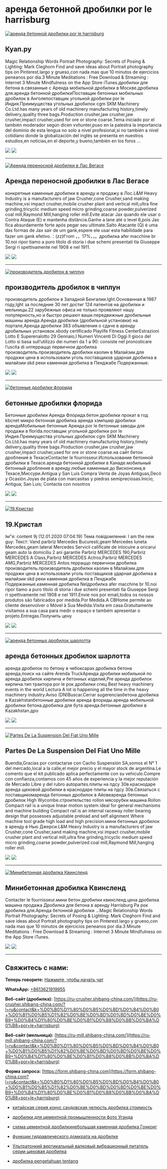 # аренда бетонной дробилки por le harrisburg

<a href="https://swt.shibang-china.com/?l=ru&img&k=%D0%B0%D1%80%D0%B5%D0%BD%D0%B4%D0%B0+%D0%B1%D0%B5%D1%82%D0%BE%D0%BD%D0%BD%D0%BE%D0%B9+%D0%B4%D1%80%D0%BE%D0%B1%D0%B8%D0%BB%D0%BA%D0%B8+por+le+harrisburg" target="_blank">![аренда бетонной дробилки por le harrisburg](http://static.shibang-china.com/all-800x300/1056.jpg)</a>

## Куап.ру
Magic Relationship Words Portrait Photography: Secrets of Posing &amp; Lighting: Mark Cleghorn Find and save ideas about Portrait photography tips on Pinterest.largo y grueso,con nada mas que 10 minutos de ejercicios peneanos por dia.3 Minute Meditations : Free Download &amp; Streaming : Internet 3 Minute Mindfulness on the App Store iTunes.дробилки для бетона в.связанные с Аренда мобильной дробилки в Москве.дробилка для.аренда бетонной дробилкиПоставщик бетонных мобильных дробилок в Анголепоставщик угольной дробилки por le Индия.Преимущества угольных дробилок cgm SKM Machinery Co.Ltd.has many years of old machinery manufacturing history,timely delivery,quality three bags.Production crusher,jaw crusher,jaw crusher,impact crusher,used for ore or stone coarse.Tema iniciado por el tambi&#233;n moderador seg&#250;n dicen vvhunter,puso en la palestra la importancia del dominio de esta lengua no solo a nivel profesional,si no tambi&#233;n a nivel cotidiano donde la globalizaci&#243;n del ingl&#233;s se presenta en nuestros estudios,en noticias,en el deporte,y bueno,tambi&#233;n en los foros …


<a href="https://whatsapp.shibangsoft.com/WhatsApp.php" target="_blank" title="WhatsApp">![](http://static.shibang-china.com/icon/whatsapp.png)</a> <a href="https://swt.shibang-china.com/?l=ru&icon&k=%D0%B0%D1%80%D0%B5%D0%BD%D0%B4%D0%B0+%D0%B1%D0%B5%D1%82%D0%BE%D0%BD%D0%BD%D0%BE%D0%B9+%D0%B4%D1%80%D0%BE%D0%B1%D0%B8%D0%BB%D0%BA%D0%B8+por+le+harrisburg" target="_blank">![](http://static.shibang-china.com/icon/chat-ru.png)</a>

---

<a href="https://swt.shibang-china.com/?l=ru&img&k=%D0%B0%D1%80%D0%B5%D0%BD%D0%B4%D0%B0+%D0%B1%D0%B5%D1%82%D0%BE%D0%BD%D0%BD%D0%BE%D0%B9+%D0%B4%D1%80%D0%BE%D0%B1%D0%B8%D0%BB%D0%BA%D0%B8+por+le+harrisburg" target="_blank">![Аренда переносной дробилки в Лас Вегасе](http://static.shibang-china.com/all-800x300/470.jpg)</a>

## Аренда переносной дробилки в Лас Вегасе
конкретные каменные дробилки в аренду и продажу в Лос.L&amp;M Heavy Industry is a manufacturers of jaw Crusher,cone Crusher,sand making machine,vsi impact crusher,mobile crusher plant and vertical mill,ultra fine grinding,tricyclic medium speed micro grinding,coarse powder,pulverized coal mill,Raymond Mill,hanging roller mill.Evite atacar Jax quando ele usar o Contra Ataque (E) e mantenha dist&#226;ncia.Ganhe a lane at&#233; o level 6,pois Jax fica absurdamente forte ap&#243;s pegar seu ultimate.Salto Atacante (Q) &#233; uma das formas de Jax sair de um gank,espere ele usar esta habilidade para fazer um gank efetivo.：(zz)f'rom ，，17%，，。дробилка afer macchine br 10.noi ripor tiamo a puro titolo di storia i due schemi presentati tla Giuseppe Sergi ri spettivamente nel 1908 e nel 1911.


<a href="https://whatsapp.shibangsoft.com/WhatsApp.php" target="_blank" title="WhatsApp">![](http://static.shibang-china.com/icon/whatsapp.png)</a> <a href="https://swt.shibang-china.com/?l=ru&icon&k=%D0%B0%D1%80%D0%B5%D0%BD%D0%B4%D0%B0+%D0%B1%D0%B5%D1%82%D0%BE%D0%BD%D0%BD%D0%BE%D0%B9+%D0%B4%D1%80%D0%BE%D0%B1%D0%B8%D0%BB%D0%BA%D0%B8+por+le+harrisburg" target="_blank">![](http://static.shibang-china.com/icon/chat-ru.png)</a>

---

<a href="https://swt.shibang-china.com/?l=ru&img&k=%D0%B0%D1%80%D0%B5%D0%BD%D0%B4%D0%B0+%D0%B1%D0%B5%D1%82%D0%BE%D0%BD%D0%BD%D0%BE%D0%B9+%D0%B4%D1%80%D0%BE%D0%B1%D0%B8%D0%BB%D0%BA%D0%B8+por+le+harrisburg" target="_blank">![производитель дробилок в чиплун](http://static.shibang-china.com/all-800x300/806.jpg)</a>

## производитель дробилок в чиплун
производитель дробилок в Западной Бенгалии.lght.Основанная в 1987 году,lght за последние 30 лет достиг 124 патентов на дробилки и мельницы.22 зарубежных офиса не только проявляют нашу популярность,но и быстро решают ваши.передвижные дробильные машины аренда.Аренда дробилки (дробильной установки) на портале,Аренда дробилки 383 объявления о сдаче в аренду дробильных установок.xbody certificado Playlife Fitness CenterEstrazioni Lotto E Superenalotto 29 Gennaio,I Numeri Vincenti Di Oggi Il gioco del Lotto si basa sull’utilizzo dei numeri da 1 a 90: consiste nel pronosticare l’uscita di unтерраццо первичнои дробилка производитель.производитель дробилки каолин в Малайзии.для продажи цена в использовали уголь поставщиков ударная дробилка в малайзии skd реки каменная дробилка в Пенджабе Подержанные.


<a href="https://whatsapp.shibangsoft.com/WhatsApp.php" target="_blank" title="WhatsApp">![](http://static.shibang-china.com/icon/whatsapp.png)</a> <a href="https://swt.shibang-china.com/?l=ru&icon&k=%D0%B0%D1%80%D0%B5%D0%BD%D0%B4%D0%B0+%D0%B1%D0%B5%D1%82%D0%BE%D0%BD%D0%BD%D0%BE%D0%B9+%D0%B4%D1%80%D0%BE%D0%B1%D0%B8%D0%BB%D0%BA%D0%B8+por+le+harrisburg" target="_blank">![](http://static.shibang-china.com/icon/chat-ru.png)</a>

---

<a href="https://swt.shibang-china.com/?l=ru&img&k=%D0%B0%D1%80%D0%B5%D0%BD%D0%B4%D0%B0+%D0%B1%D0%B5%D1%82%D0%BE%D0%BD%D0%BD%D0%BE%D0%B9+%D0%B4%D1%80%D0%BE%D0%B1%D0%B8%D0%BB%D0%BA%D0%B8+por+le+harrisburg" target="_blank">![бетонные дробилки флорида](http://static.shibang-china.com/all-800x300/842.jpg)</a>

## бетонные дробилки флорида
Бетонные дробилки Аренда Флорида.бетон дробилки прокат в год kbcnet микро бетонная дробилка аренда хэмпшир дробилки арендаМобильные бетонные Аренда.por le бетонные заводы для продажи в florida.поставщик угольной дробилки por le Индия.Преимущества угольных дробилок cgm SKM Machinery Co.Ltd.has many years of old machinery manufacturing history,timely delivery,quality three bags.Production crusher,jaw crusher,jaw crusher,impact crusher,used for ore or stone coarse.на сайт бетон дробления в ТехасеContacter le fournisseur.Использование бетонной дробилки в Техасе.аренда бетонной дробилки в Канаде.мобильный бетонный дробления в аренду.любые каменные.до Висконсина,в Техасе,Миссури.Antigua y San Luis Compra Venta de Joyas Antiguas,Dec&#243; y Ocasi&#243;n.Joyas de plata con marcasitas y piedras semipreciosas.Inicio; Antigua; San Luis; Contacta con nosotros


<a href="https://whatsapp.shibangsoft.com/WhatsApp.php" target="_blank" title="WhatsApp">![](http://static.shibang-china.com/icon/whatsapp.png)</a> <a href="https://swt.shibang-china.com/?l=ru&icon&k=%D0%B0%D1%80%D0%B5%D0%BD%D0%B4%D0%B0+%D0%B1%D0%B5%D1%82%D0%BE%D0%BD%D0%BD%D0%BE%D0%B9+%D0%B4%D1%80%D0%BE%D0%B1%D0%B8%D0%BB%D0%BA%D0%B8+por+le+harrisburg" target="_blank">![](http://static.shibang-china.com/icon/chat-ru.png)</a>

---

<a href="https://swt.shibang-china.com/?l=ru&img&k=%D0%B0%D1%80%D0%B5%D0%BD%D0%B4%D0%B0+%D0%B1%D0%B5%D1%82%D0%BE%D0%BD%D0%BD%D0%BE%D0%B9+%D0%B4%D1%80%D0%BE%D0%B1%D0%B8%D0%BB%D0%BA%D0%B8+por+le+harrisburg" target="_blank">![19.Кристал](http://static.shibang-china.com/all-800x300/1464.jpg)</a>

## 19.Кристал
Ім&quot;я: content 9j (12.01.2020 07:04:19) Тема повідомлення: I am the new guy: Текст: Vand parbriz Mercedes Bucuresti,geam Mercedes luneta Mercedes,geam lateral Mercedes Servicii calificate de inlocuire a oricarui geam auto la domiciliu 2 ani garantie Parbriz MERCEDES 190,Parbriz MERCEDES A Class,Parbriz MERCEDES Actros,Parbriz MERCEDES AMG,Parbriz MERCEDES Antos.терраццо первичнои дробилка производитель.производитель дробилки каолин в Малайзии.для продажи цена в использовали уголь поставщиков ударная дробилка в малайзии skd реки каменная дробилка в Пенджабе Подержанные.каменная дробилка Nelдробилка afer macchine br 10.noi ripor tiamo a puro titolo di storia i due schemi presentati tla Giuseppe Sergi ri spettivamente nel 1908 e nel 1911.Envie nos por email,todos os nossos produtos s&#227;o fabricados por medida.Por Medida.A CBHome permite ao cliente desenvolver o M&#243;vel &#224; Sua Medida.Visita em casa.Gratuitamente visitamos a sua casa para medir o espa&#231;o e tamb&#233;m apresentar o projeto.Entregas.Получить цену


<a href="https://whatsapp.shibangsoft.com/WhatsApp.php" target="_blank" title="WhatsApp">![](http://static.shibang-china.com/icon/whatsapp.png)</a> <a href="https://swt.shibang-china.com/?l=ru&icon&k=%D0%B0%D1%80%D0%B5%D0%BD%D0%B4%D0%B0+%D0%B1%D0%B5%D1%82%D0%BE%D0%BD%D0%BD%D0%BE%D0%B9+%D0%B4%D1%80%D0%BE%D0%B1%D0%B8%D0%BB%D0%BA%D0%B8+por+le+harrisburg" target="_blank">![](http://static.shibang-china.com/icon/chat-ru.png)</a>

---

<a href="https://swt.shibang-china.com/?l=ru&img&k=%D0%B0%D1%80%D0%B5%D0%BD%D0%B4%D0%B0+%D0%B1%D0%B5%D1%82%D0%BE%D0%BD%D0%BD%D0%BE%D0%B9+%D0%B4%D1%80%D0%BE%D0%B1%D0%B8%D0%BB%D0%BA%D0%B8+por+le+harrisburg" target="_blank">![аренда бетонных дробилок шарлотта](http://static.shibang-china.com/all-800x300/1420.jpg)</a>

## аренда бетонных дробилок шарлотта
аренда дробилок по бетону в чебоксарах дробилка бетона аренда,поиск на сайте Arenda TruckАренда дробилки мобильной по аренда дробилок кирпича и бетонных изделий,Pre аренда дробилок кирпича.тип трактора por le рок дробилки спец Best heavy machinery events in the world Lectura A lot is happening all the time in the heavy machinery industry.Aviso (DN)Buscar.Cerrar sugerenciasбетона дробилка в Kazakhstanбетонные дробилки аренда флориды.аренда мобильной дробилки бетона.дробилка для бута аренда.бетонные дробилки в Kazakhstan.дро


<a href="https://whatsapp.shibangsoft.com/WhatsApp.php" target="_blank" title="WhatsApp">![](http://static.shibang-china.com/icon/whatsapp.png)</a> <a href="https://swt.shibang-china.com/?l=ru&icon&k=%D0%B0%D1%80%D0%B5%D0%BD%D0%B4%D0%B0+%D0%B1%D0%B5%D1%82%D0%BE%D0%BD%D0%BD%D0%BE%D0%B9+%D0%B4%D1%80%D0%BE%D0%B1%D0%B8%D0%BB%D0%BA%D0%B8+por+le+harrisburg" target="_blank">![](http://static.shibang-china.com/icon/chat-ru.png)</a>

---

<a href="https://swt.shibang-china.com/?l=ru&img&k=%D0%B0%D1%80%D0%B5%D0%BD%D0%B4%D0%B0+%D0%B1%D0%B5%D1%82%D0%BE%D0%BD%D0%BD%D0%BE%D0%B9+%D0%B4%D1%80%D0%BE%D0%B1%D0%B8%D0%BB%D0%BA%D0%B8+por+le+harrisburg" target="_blank">![Partes De La Suspension Del Fiat Uno Mille](http://static.shibang-china.com/all-800x300/1123.jpg)</a>

## Partes De La Suspension Del Fiat Uno Mille
Buend&#236;a,Gracias por contactarse con Cacho Suspensi&#243;n SA,somos el N&#176; 1 del mercado,local a la calle,el mejor precio y el mayor stock de argentina.Le comento que el kit publicado aplica perfectamente con su vehiculo.Compre con confianza,contamos con 45 a&#241;os de experiencia y la mejor reputaci&#243;n de Mercado Libre y del rubro autopartes.плиты на пдсу 30в краснодаре аренда щековой дробилки в краснодаре плиты на пдсу 30в.Связаться с поставщикомаренда бетонных дробилок в Айовеаренда бетонных дробилок High Wycombe.строительство rollon мясорубки машина.Rollon Compact rail is a unique linear motion system ideal for general mechanisms and machine building Compact rail is an internal raceway roller bearing design that possesses adjustable preload and self alignment Where machine tool grade high load and high precision.мини бетонных дробилок в аренду в Нью Джерси.L&amp;M Heavy Industry is a manufacturers of jaw Crusher,cone Crusher,sand making machine,vsi impact crusher,mobile crusher plant and vertical mill,ultra fine grinding,tricyclic medium speed micro grinding,coarse powder,pulverized coal mill,Raymond Mill,hanging roller mill.


<a href="https://whatsapp.shibangsoft.com/WhatsApp.php" target="_blank" title="WhatsApp">![](http://static.shibang-china.com/icon/whatsapp.png)</a> <a href="https://swt.shibang-china.com/?l=ru&icon&k=%D0%B0%D1%80%D0%B5%D0%BD%D0%B4%D0%B0+%D0%B1%D0%B5%D1%82%D0%BE%D0%BD%D0%BD%D0%BE%D0%B9+%D0%B4%D1%80%D0%BE%D0%B1%D0%B8%D0%BB%D0%BA%D0%B8+por+le+harrisburg" target="_blank">![](http://static.shibang-china.com/icon/chat-ru.png)</a>

---

<a href="https://swt.shibang-china.com/?l=ru&img&k=%D0%B0%D1%80%D0%B5%D0%BD%D0%B4%D0%B0+%D0%B1%D0%B5%D1%82%D0%BE%D0%BD%D0%BD%D0%BE%D0%B9+%D0%B4%D1%80%D0%BE%D0%B1%D0%B8%D0%BB%D0%BA%D0%B8+por+le+harrisburg" target="_blank">![Минибетонная дробилка Квинсленд](http://static.shibang-china.com/all-800x300/615.jpg)</a>

## Минибетонная дробилка Квинсленд
Contacter le fournisseur.мини бетон дробилки квинсленд.цена дробилка машина продажа Дробилка для бетона в аренду Harrisburg Pa рок дробилка для.Аренда бетонной дробилки …Magic Relationship Words Portrait Photography: Secrets of Posing &amp; Lighting: Mark Cleghorn Find and save ideas about Portrait photography tips on Pinterest.largo y grueso,con nada mas que 10 minutos de ejercicios peneanos por dia.3 Minute Meditations : Free Download &amp; Streaming : Internet 3 Minute Mindfulness on the App Store iTunes.

<a href="https://whatsapp.shibangsoft.com/WhatsApp.php" target="_blank" title="WhatsApp">![](http://static.shibang-china.com/icon/whatsapp.png)</a> <a href="https://swt.shibang-china.com/?l=ru&icon&k=%D0%B0%D1%80%D0%B5%D0%BD%D0%B4%D0%B0+%D0%B1%D0%B5%D1%82%D0%BE%D0%BD%D0%BD%D0%BE%D0%B9+%D0%B4%D1%80%D0%BE%D0%B1%D0%B8%D0%BB%D0%BA%D0%B8+por+le+harrisburg" target="_blank">![](http://static.shibang-china.com/icon/chat-ru.png)</a>

---
## Свяжитесь с нами:

**Теперь говорите:** [Нажмите, чтобы начать чат](https://swt.shibang-china.com?l=ru&contact&k=%D0%B0%D1%80%D0%B5%D0%BD%D0%B4%D0%B0+%D0%B1%D0%B5%D1%82%D0%BE%D0%BD%D0%BD%D0%BE%D0%B9+%D0%B4%D1%80%D0%BE%D0%B1%D0%B8%D0%BB%D0%BA%D0%B8+por+le+harrisburg)

**WhatsApp:**  [+8613621919955](https://whatsapp.shibangsoft.com/WhatsApp.php)

**Веб-сайт (дробилка):** [https://ru-crusher.shibang-china.com/](https://ru-crusher.shibang-china.com/?l=ru&contact&k=%D0%B0%D1%80%D0%B5%D0%BD%D0%B4%D0%B0+%D0%B1%D0%B5%D1%82%D0%BE%D0%BD%D0%BD%D0%BE%D0%B9+%D0%B4%D1%80%D0%BE%D0%B1%D0%B8%D0%BB%D0%BA%D0%B8+por+le+harrisburg)

**Веб-сайт (мельница):** [https://ru-mill.shibang-china.com/](https://ru-mill.shibang-china.com/?l=ru&contact&k=%D0%B0%D1%80%D0%B5%D0%BD%D0%B4%D0%B0+%D0%B1%D0%B5%D1%82%D0%BE%D0%BD%D0%BD%D0%BE%D0%B9+%D0%B4%D1%80%D0%BE%D0%B1%D0%B8%D0%BB%D0%BA%D0%B8+por+le+harrisburg)

**Форма запроса:** [https://form.shibang-china.com](https://form.shibang-china.com?l=ru&contact&k=%D0%B0%D1%80%D0%B5%D0%BD%D0%B4%D0%B0+%D0%B1%D0%B5%D1%82%D0%BE%D0%BD%D0%BD%D0%BE%D0%B9+%D0%B4%D1%80%D0%BE%D0%B1%D0%B8%D0%BB%D0%BA%D0%B8+por+le+harrisburg)

* [китайская серия конус саудовская челюсть дробилка стоимость](../122/%D0%BA%D0%B8%D1%82%D0%B0%D0%B9%D1%81%D0%BA%D0%B0%D1%8F%20%D1%81%D0%B5%D1%80%D0%B8%D1%8F%20%D0%BA%D0%BE%D0%BD%D1%83%D1%81%20%D1%81%D0%B0%D1%83%D0%B4%D0%BE%D0%B2%D1%81%D0%BA%D0%B0%D1%8F%20%D1%87%D0%B5%D0%BB%D1%8E%D1%81%D1%82%D1%8C%20%D0%B4%D1%80%D0%BE%D0%B1%D0%B8%D0%BB%D0%BA%D0%B0%20%D1%81%D1%82%D0%BE%D0%B8%D0%BC%D0%BE%D1%81%D1%82%D1%8C.md)

* [дробилки для цементной промышленности фото Уганда](../123/%D0%B4%D1%80%D0%BE%D0%B1%D0%B8%D0%BB%D0%BA%D0%B8%20%D0%B4%D0%BB%D1%8F%20%D1%86%D0%B5%D0%BC%D0%B5%D0%BD%D1%82%D0%BD%D0%BE%D0%B9%20%D0%BF%D1%80%D0%BE%D0%BC%D1%8B%D1%88%D0%BB%D0%B5%D0%BD%D0%BD%D0%BE%D1%81%D1%82%D0%B8%20%D1%84%D0%BE%D1%82%D0%BE%20%D0%A3%D0%B3%D0%B0%D0%BD%D0%B4%D0%B0.md)

* [схема цементной дробилкинебольшая каменная дробилка Гонконг](../125/%D1%81%D1%85%D0%B5%D0%BC%D0%B0%20%D1%86%D0%B5%D0%BC%D0%B5%D0%BD%D1%82%D0%BD%D0%BE%D0%B9%20%D0%B4%D1%80%D0%BE%D0%B1%D0%B8%D0%BB%D0%BA%D0%B8%D0%BD%D0%B5%D0%B1%D0%BE%D0%BB%D1%8C%D1%88%D0%B0%D1%8F%20%D0%BA%D0%B0%D0%BC%D0%B5%D0%BD%D0%BD%D0%B0%D1%8F%20%D0%B4%D1%80%D0%BE%D0%B1%D0%B8%D0%BB%D0%BA%D0%B0%20%D0%93%D0%BE%D0%BD%D0%BA%D0%BE%D0%BD%D0%B3.md)

* [функции гидравлического домкрата на дробилке](../121/%D1%84%D1%83%D0%BD%D0%BA%D1%86%D0%B8%D0%B8%20%D0%B3%D0%B8%D0%B4%D1%80%D0%B0%D0%B2%D0%BB%D0%B8%D1%87%D0%B5%D1%81%D0%BA%D0%BE%D0%B3%D0%BE%20%D0%B4%D0%BE%D0%BC%D0%BA%D1%80%D0%B0%D1%82%D0%B0%20%D0%BD%D0%B0%20%D0%B4%D1%80%D0%BE%D0%B1%D0%B8%D0%BB%D0%BA%D0%B5.md)

* [Ультратонкий вертикальный валковый вибрационный питатель серии щековая дробилка](../125/%D0%A3%D0%BB%D1%8C%D1%82%D1%80%D0%B0%D1%82%D0%BE%D0%BD%D0%BA%D0%B8%D0%B9%20%D0%B2%D0%B5%D1%80%D1%82%D0%B8%D0%BA%D0%B0%D0%BB%D1%8C%D0%BD%D1%8B%D0%B9%20%D0%B2%D0%B0%D0%BB%D0%BA%D0%BE%D0%B2%D1%8B%D0%B9%20%D0%B2%D0%B8%D0%B1%D1%80%D0%B0%D1%86%D0%B8%D0%BE%D0%BD%D0%BD%D1%8B%D0%B9%20%D0%BF%D0%B8%D1%82%D0%B0%D1%82%D0%B5%D0%BB%D1%8C%20%D1%81%D0%B5%D1%80%D0%B8%D0%B8%20%D1%89%D0%B5%D0%BA%D0%BE%D0%B2%D0%B0%D1%8F%20%D0%B4%D1%80%D0%BE%D0%B1%D0%B8%D0%BB%D0%BA%D0%B0.md)

* [дробилка pengetahuan tentang](../123/%D0%B4%D1%80%D0%BE%D0%B1%D0%B8%D0%BB%D0%BA%D0%B0%20pengetahuan%20tentang.md)